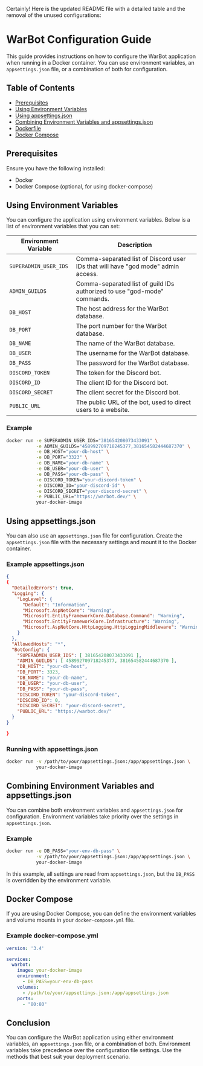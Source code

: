 Certainly! Here is the updated README file with a detailed table and the removal of the unused configurations:

# WarBot Configuration Guide

This guide provides instructions on how to configure the WarBot application when running in a Docker container. You can use environment variables, an `appsettings.json` file, or a combination of both for configuration.

## Table of Contents

- [Prerequisites](#prerequisites)
- [Using Environment Variables](#using-environment-variables)
- [Using appsettings.json](#using-appsettingsjson)
- [Combining Environment Variables and appsettings.json](#combining-environment-variables-and-appsettingsjson)
- [Dockerfile](#dockerfile)
- [Docker Compose](#docker-compose)

## Prerequisites

Ensure you have the following installed:

- Docker
- Docker Compose (optional, for using docker-compose)

## Using Environment Variables

You can configure the application using environment variables. Below is a list of environment variables that you can set:

| Environment Variable           | Description                                                                 |
| ------------------------------ | --------------------------------------------------------------------------- |
| `SUPERADMIN_USER_IDS`          | Comma-separated list of Discord user IDs that will have "god mode" admin access. |
| `ADMIN_GUILDS`                 | Comma-separated list of guild IDs authorized to use "god-mode" commands.    |
| `DB_HOST`                      | The host address for the WarBot database.                                   |
| `DB_PORT`                      | The port number for the WarBot database.                                    |
| `DB_NAME`                      | The name of the WarBot database.                                            |
| `DB_USER`                      | The username for the WarBot database.                                       |
| `DB_PASS`                      | The password for the WarBot database.                                       |
| `DISCORD_TOKEN`                | The token for the Discord bot.                                              |
| `DISCORD_ID`                   | The client ID for the Discord bot.                                          |
| `DISCORD_SECRET`               | The client secret for the Discord bot.                                      |
| `PUBLIC_URL`                   | The public URL of the bot, used to direct users to a website.               |

### Example

```sh
docker run -e SUPERADMIN_USER_IDS="381654208073433091" \
           -e ADMIN_GUILDS="458992709718245377,381654582444687370" \
           -e DB_HOST="your-db-host" \
           -e DB_PORT="3323" \
           -e DB_NAME="your-db-name" \
           -e DB_USER="your-db-user" \
           -e DB_PASS="your-db-pass" \
           -e DISCORD_TOKEN="your-discord-token" \
           -e DISCORD_ID="your-discord-id" \
           -e DISCORD_SECRET="your-discord-secret" \
           -e PUBLIC_URL="https://warbot.dev/" \
           your-docker-image
```

## Using appsettings.json

You can also use an `appsettings.json` file for configuration. Create the `appsettings.json` file with the necessary settings and mount it to the Docker container.

### Example appsettings.json

```json
{
{
  "DetailedErrors": true,
  "Logging": {
    "LogLevel": {
      "Default": "Information",
      "Microsoft.AspNetCore": "Warning",
      "Microsoft.EntityFrameworkCore.Database.Command": "Warning",
      "Microsoft.EntityFrameworkCore.Infrastructure": "Warning",
      "Microsoft.AspNetCore.HttpLogging.HttpLoggingMiddleware": "Warning"
    }
  },
  "AllowedHosts": "*",
  "BotConfig": {
    "SUPERADMIN_USER_IDS": [ 381654208073433091 ],
    "ADMIN_GUILDS": [ 458992709718245377, 381654582444687370 ],
    "DB_HOST": "your-db-host",
    "DB_PORT": 3323,
    "DB_NAME": "your-db-name",
    "DB_USER": "your-db-user",
    "DB_PASS": "your-db-pass",
    "DISCORD_TOKEN": "your-discord-token",
    "DISCORD_ID": 0,
    "DISCORD_SECRET": "your-discord-secret",
    "PUBLIC_URL": "https://warbot.dev/"
  }
}

}
```

### Running with appsettings.json

```sh
docker run -v /path/to/your/appsettings.json:/app/appsettings.json \
           your-docker-image
```

## Combining Environment Variables and appsettings.json

You can combine both environment variables and `appsettings.json` for configuration. Environment variables take priority over the settings in `appsettings.json`.

### Example

```sh
docker run -e DB_PASS="your-env-db-pass" \
           -v /path/to/your/appsettings.json:/app/appsettings.json \
           your-docker-image
```

In this example, all settings are read from `appsettings.json`, but the `DB_PASS` is overridden by the environment variable.

## Docker Compose

If you are using Docker Compose, you can define the environment variables and volume mounts in your `docker-compose.yml` file.

### Example docker-compose.yml

```yaml
version: '3.4'

services:
  warbot:
    image: your-docker-image
    environment:
      - DB_PASS=your-env-db-pass
    volumes:
      - /path/to/your/appsettings.json:/app/appsettings.json
    ports:
      - "80:80"
```

## Conclusion

You can configure the WarBot application using either environment variables, an `appsettings.json` file, or a combination of both. Environment variables take precedence over the configuration file settings. Use the methods that best suit your deployment scenario.